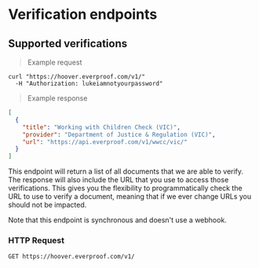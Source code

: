 # Verification endpoints

## Supported verifications

> Example request

```shell
curl "https://hoover.everproof.com/v1/"
  -H "Authorization: lukeiamnotyourpassword"
```

> Example response

```json
[
  {
    "title": "Working with Children Check (VIC)",
    "provider": "Department of Justice & Regulation (VIC)",
    "url": "https://api.everproof.com/v1/wwcc/vic/"
  }
]
```

This endpoint will return a list of all documents that we are able to verify. The response will also include the URL that you use to access those verifications. This gives you the flexibility to programmatically check the URL to use to verify a document, meaning that if we ever change URLs you should not be impacted.

Note that this endpoint is synchronous and doesn't use a webhook.

### HTTP Request

`GET https://hoover.everproof.com/v1/`